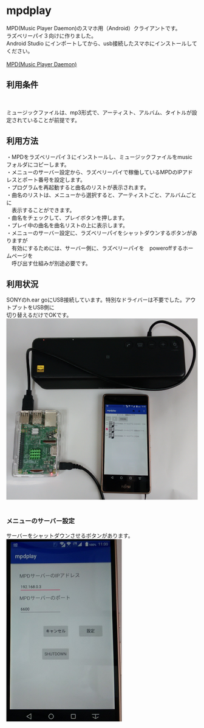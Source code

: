 # mpdplay
MPD(Music Player Daemon)のスマホ用（Android）クライアントです。<br>
ラズベリーパイ３向けに作りました。<br>
Android Studio にインポートしてから、usb接続したスマホにインストールしてください。<br>
<br>
<a href="https://wiki.archlinux.jp/index.php/Music_Player_Daemon">MPD(Music Player Daemon)</a>

<h2>利用条件</h2><br>

ミュージックファイルは、mp3形式で、アーティスト、アルバム、タイトルが設定されていることが前提です。<br>

<h2>利用方法</h2>
・MPDをラズベリーパイ３にインストールし、ミュージックファイルをmusicフォルダにコピーします。<br>
・メニューのサーバー設定から、ラズベリーパイで稼働しているMPDのIPアドレスとポート番号を設定します。<br>
・プログラムを再起動すると曲名のリストが表示されます。<br>
・曲名のリストは、メニューから選択すると、アーティストごと、アルバムごとに<br>
　表示することができます。<br>
・曲名をチェックして、プレイボタンを押します。<br>
・プレイ中の曲名を曲名リストの上に表示します。<br>
・メニューのサーバー設定に、ラズベリーパイをシャットダウンするボタンがありますが<br>
　有効にするためには、サーバー側に、ラズベリーパイを　poweroffするホームページを<br>
　呼び出す仕組みが別途必要です。<br>
<h2>利用状況</h2>
SONYのh.ear goにUSB接続しています。特別なドライバーは不要でした。アウトプットをUSB側に<br>
切り替えるだけでOKです。<br>
<img src="mpdplay01.jpg"><br>
<br>
<h3>メニューのサーバー設定</h3>
サーバーをシャットダウンさせるボタンがあります。
<img src="mpdplay02.jpg"　width="256" height="480"><br>
